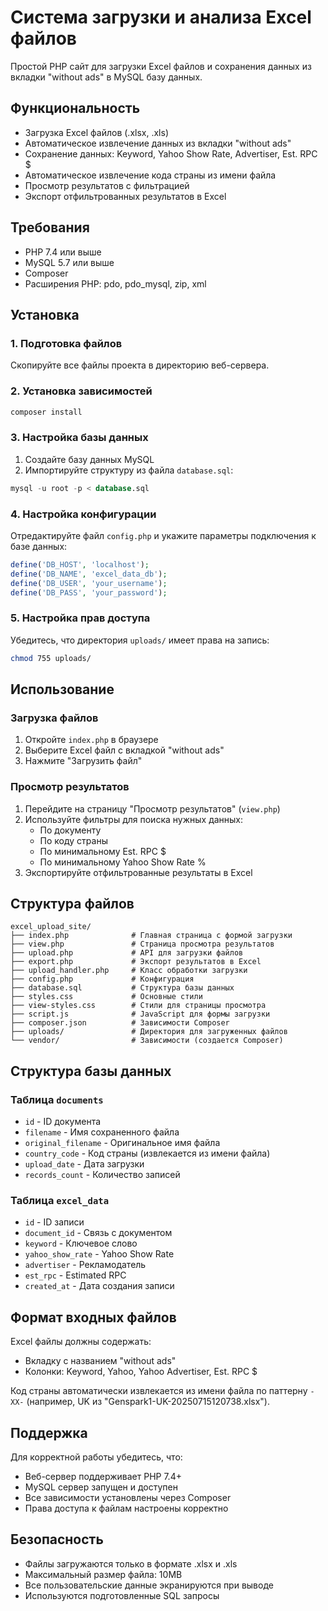 # Система загрузки и анализа Excel файлов

Простой PHP сайт для загрузки Excel файлов и сохранения данных из вкладки "without ads" в MySQL базу данных.

## Функциональность

- Загрузка Excel файлов (.xlsx, .xls)
- Автоматическое извлечение данных из вкладки "without ads"
- Сохранение данных: Keyword, Yahoo Show Rate, Advertiser, Est. RPC $
- Автоматическое извлечение кода страны из имени файла
- Просмотр результатов с фильтрацией
- Экспорт отфильтрованных результатов в Excel

## Требования

- PHP 7.4 или выше
- MySQL 5.7 или выше
- Composer
- Расширения PHP: pdo, pdo_mysql, zip, xml

## Установка

### 1. Подготовка файлов

Скопируйте все файлы проекта в директорию веб-сервера.

### 2. Установка зависимостей

```bash
composer install
```

### 3. Настройка базы данных

1. Создайте базу данных MySQL
2. Импортируйте структуру из файла `database.sql`:

```sql
mysql -u root -p < database.sql
```

### 4. Настройка конфигурации

Отредактируйте файл `config.php` и укажите параметры подключения к базе данных:

```php
define('DB_HOST', 'localhost');
define('DB_NAME', 'excel_data_db');
define('DB_USER', 'your_username');
define('DB_PASS', 'your_password');
```

### 5. Настройка прав доступа

Убедитесь, что директория `uploads/` имеет права на запись:

```bash
chmod 755 uploads/
```

## Использование

### Загрузка файлов

1. Откройте `index.php` в браузере
2. Выберите Excel файл с вкладкой "without ads"
3. Нажмите "Загрузить файл"

### Просмотр результатов

1. Перейдите на страницу "Просмотр результатов" (`view.php`)
2. Используйте фильтры для поиска нужных данных:
   - По документу
   - По коду страны
   - По минимальному Est. RPC $
   - По минимальному Yahoo Show Rate %
3. Экспортируйте отфильтрованные результаты в Excel

## Структура файлов

```
excel_upload_site/
├── index.php              # Главная страница с формой загрузки
├── view.php               # Страница просмотра результатов
├── upload.php             # API для загрузки файлов
├── export.php             # Экспорт результатов в Excel
├── upload_handler.php     # Класс обработки загрузки
├── config.php             # Конфигурация
├── database.sql           # Структура базы данных
├── styles.css             # Основные стили
├── view-styles.css        # Стили для страницы просмотра
├── script.js              # JavaScript для формы загрузки
├── composer.json          # Зависимости Composer
├── uploads/               # Директория для загруженных файлов
└── vendor/                # Зависимости (создается Composer)
```

## Структура базы данных

### Таблица `documents`
- `id` - ID документа
- `filename` - Имя сохраненного файла
- `original_filename` - Оригинальное имя файла
- `country_code` - Код страны (извлекается из имени файла)
- `upload_date` - Дата загрузки
- `records_count` - Количество записей

### Таблица `excel_data`
- `id` - ID записи
- `document_id` - Связь с документом
- `keyword` - Ключевое слово
- `yahoo_show_rate` - Yahoo Show Rate
- `advertiser` - Рекламодатель
- `est_rpc` - Estimated RPC
- `created_at` - Дата создания записи

## Формат входных файлов

Excel файлы должны содержать:
- Вкладку с названием "without ads"
- Колонки: Keyword, Yahoo, Yahoo Advertiser, Est. RPC $

Код страны автоматически извлекается из имени файла по паттерну `-XX-` (например, UK из "Genspark1-UK-20250715120738.xlsx").

## Поддержка

Для корректной работы убедитесь, что:
- Веб-сервер поддерживает PHP 7.4+
- MySQL сервер запущен и доступен
- Все зависимости установлены через Composer
- Права доступа к файлам настроены корректно

## Безопасность

- Файлы загружаются только в формате .xlsx и .xls
- Максимальный размер файла: 10MB
- Все пользовательские данные экранируются при выводе
- Используются подготовленные SQL запросы

